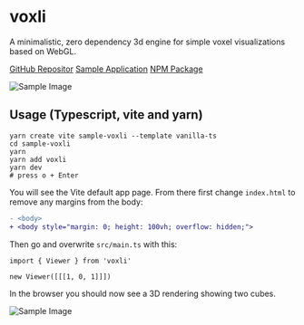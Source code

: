 # voxli

A minimalistic, zero dependency 3d engine for simple voxel visualizations based on WebGL.

[GitHub Repositor](https://github.com/oyo/voxli)
[Sample Application](https://oyo.github.io/voxli/)
[NPM Package](https://www.npmjs.com/package/voxli)

![Sample Image](https://oyo.github.io/voxli/sample-2.png)

## Usage (Typescript, vite and yarn)

    yarn create vite sample-voxli --template vanilla-ts
    cd sample-voxli
    yarn
    yarn add voxli
    yarn dev
    # press o + Enter

You will see the Vite default app page. From there first
change `index.html` to remove any margins from the body:

```diff
- <body>
+ <body style="margin: 0; height: 100vh; overflow: hidden;">
```

Then go and overwrite `src/main.ts` with this:

    import { Viewer } from 'voxli'

    new Viewer([[[1, 0, 1]]])

In the browser you should now see a 3D rendering showing two cubes.

![Sample Image](https://oyo.github.io/voxli/sample-1.png)

